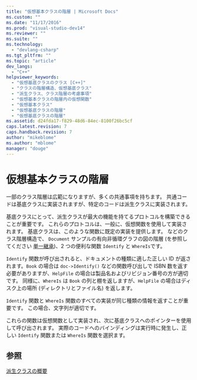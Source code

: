 ```yaml
---
title: "仮想基本クラスの階層 | Microsoft Docs"
ms.custom: ""
ms.date: "11/17/2016"
ms.prod: "visual-studio-dev14"
ms.reviewer: ""
ms.suite: ""
ms.technology: 
  - "devlang-csharp"
ms.tgt_pltfrm: ""
ms.topic: "article"
dev_langs: 
  - "C++"
helpviewer_keywords: 
  - "仮想基底クラスのクラス [C++]"
  - "クラスの階層構造、仮想基底クラス"
  - "派生クラス、クラス階層の考慮事項"
  - "仮想基本クラスの階層内の仮想関数"
  - "仮想基本クラス"
  - "仮想基底クラスの階層"
  - "仮想基底クラスの階層"
ms.assetid: d24fda17-f829-48d6-84ec-8100f26bc5cf
caps.latest.revision: 7
caps.handback.revision: 7
author: "mikeblome"
ms.author: "mblome"
manager: "douge"
---
```

# 仮想基本クラスの階層
一部のクラス階層は広範になりますが、多くの共通事項を持ちます。 共通コードは基底クラスに実装されますが、特定のコードは派生クラスに実装されます。  
  
 基底クラスにとって、派生クラスが最大の機能を持てるプロトコルを構築できることが重要です。 これらのプロトコルは、一般に、仮想関数を使用して実装されます。 基底クラスは、このような関数に既定の実装を提供します。 などのクラス階層構造で、 `Document` サンプルの有向非循環グラフの図の階層 \(を参照してください [単一継承](../cpp/single-inheritance.md)\)、2 つの便利な関数 `Identify` と `WhereIs`です。  
  
 `Identify` 関数が呼び出されると、ドキュメントの種類に適した正しい ID が返されます。`Book` の場合は `doc->Identify()` などの関数呼び出しで ISBN 数を返す必要がありますが、`HelpFile` の場合は製品名およびリビジョン番号の方が適切です。 同様に、`WhereIs` は `Book` の列と棚を返しますが、`HelpFile` の場合はディスク上の場所 \(ディレクトリとファイル名\) を返します。  
  
 `Identify` 関数と `WhereIs` 関数のすべての実装が同じ種類の情報を返すことが重要です。 この場合、文字列が適切です。  
  
 これらの関数は仮想関数として実装され、次に基底クラスへのポインターを使用して呼び出されます。 実際のコードへのバインディングは実行時に発生し、正しい `Identify` 関数または `WhereIs` 関数を選択ます。  
  
## 参照  
 [派生クラスの概要](../misc/overview-of-derived-classes.md)